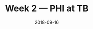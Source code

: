 ---
layout: game
title: Week 2 — PHI at TB
season: 2018
game_id: 2018_02_PHI_TB
week: 2
date: 2018-09-16
home_team: TB
away_team: PHI
final_home: 27
final_away: 21
pbp_url: /assets/data/pbp/2018/2018_02_PHI_TB.csv.gz
---
